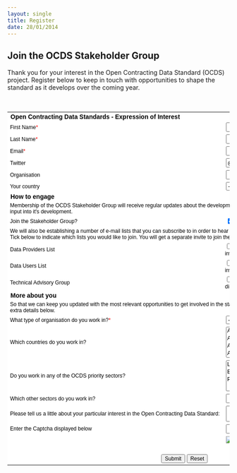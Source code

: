 ```yaml
---
layout: single
title: Register
date: 28/01/2014
---
```


<h2>Join the OCDS Stakeholder Group</h2>

Thank you for your interest in the Open Contracting Data Standard (OCDS) project. Register below to keep in touch with opportunities to shape the standard as it develops over the coming year. 

<div id='crmWebToEntityForm' align='center'>
<form id="registrationForm" action='https://crm.zoho.com/crm/WebToContactForm' name="WebToContacts1045878000000072001" method='post' onsubmit='javascript:document.charset="UTF-8"; return checkMandatery()' accept-charset='UTF-8'><input type='text' style='display:none;'
name='xnQsjsdp' value='nbTaFkcbHhZthYo@kRl79w$$'> <input type='hidden' name='zc_gad' id='zc_gad' value=''> <input type='text'style='display:none;' name='xmIwtLD' value='-l-VudcQfq5yZ3geGYDCbojTZJtZADoI'> <input type='text' style='display:none;' name='actionType' value='Q29udGFjdHM='>

<input type='text' style='display:none;' name='returnURL' value='http://open-contracting.github.io/contribute/registration-done.html'><br>

<table border="0" cellspacing="0" cellpadding='6' width="600"style='background-color:white;color:black'>
<tr>
    <td colspan='2' align='left' style='color:black;font-family:Arial;font-size:14px;'><strong>Open Contracting Data Standards - Expression of Interest</strong></td>
</tr>
<tr>
<td nowrap='nowrap' align='left' style=
'font-size:12px;font-family:Arial;width:200px;'>First
Name<span style='color:red;'>*</span></td>
<td style='width:250px;'><input type='text' style='width:250px;'
maxlength='40' name='First Name'></td>
</tr>
<tr>
<td nowrap='nowrap' align='left' style=
'font-size:12px;font-family:Arial;width:200px;'>Last
Name<span style='color:red;'>*</span></td>
<td style='width:250px;'><input type='text' style='width:250px;'
maxlength='80' name='Last Name'></td>
</tr>
<tr>
<td nowrap='nowrap' align='left' style=
'font-size:12px;font-family:Arial;width:200px;'>Email<span style=
'color:red;'>*</span></td>
<td style='width:250px;'><input type='text' style='width:250px;'
maxlength='100' name='Email'></td>
</tr>
<tr>
<td nowrap='nowrap' align='left' style=
'font-size:12px;font-family:Arial;width:200px;'>Twitter</td>
<td style='width:250px;'><input type='text' style='width:250px;'
maxlength='50' name='Twitter' value="@"></td>
</tr>
<tr>
<td nowrap='nowrap' align='left' style=
'font-size:12px;font-family:Arial;width:200px;'>Organisation</td>
<td style='width:250px;'><input type='text' style='width:250px;'
maxlength='100' name='Account Name'></td>
</tr>
<tr>
<td nowrap='nowrap' align='left' style=
'font-size:12px;font-family:Arial;width:200px;'>Your country</td>
<td style='width:250px;'><select style='width:250px;'name='Mailing Country'>
<option value=''>--Select--</option>
<option value='Afghanistan'>Afghanistan</option>
<option value='Aland Islands'>Aland
Islands</option>
<option value='Albania'>Albania</option>
<option value='Algeria'>Algeria</option>
<option value='American Samoa'>American Samoa</option>
<option value='Andorra'>Andorra</option>
<option value='Angola'>Angola</option>
<option value='Anguilla'>Anguilla</option>
<option value='Antarctica'>Antarctica</option>
<option value='Antigua and Barbuda'>Antigua and Barbuda</option>
<option value='Argentina'>Argentina</option>
<option value='Armenia'>Armenia</option>
<option value='Aruba'>Aruba</option>
<option value='Australia'>Australia</option>
<option value='Austria'>Austria</option>
<option value='Azerbaijan'>Azerbaijan</option>
<option value='Bahamas'>Bahamas</option>
<option value='Bahrain'>Bahrain</option>
<option value='Bangladesh'>Bangladesh</option>
<option value='Barbados'>Barbados</option>
<option value='Belarus'>Belarus</option>
<option value='Belgium'>Belgium</option>
<option value='Belize'>Belize</option>
<option value='Benin'>Benin</option>
<option value='Bermuda'>Bermuda</option>
<option value='Bhutan'>Bhutan</option>
<option value='Bolivia, Plurinational State of'>Bolivia,
Plurinational State of</option>
<option value='Bonaire, Sint Eustatius and Saba'>Bonaire, Sint
Eustatius and Saba</option>
<option value='Bosnia and Herzegovina'>Bosnia and
Herzegovina</option>
<option value='Botswana'>Botswana</option>
<option value='Bouvet Island'>Bouvet Island</option>
<option value='Brazil'>Brazil</option>
<option value='British Indian Ocean Territory'>British Indian Ocean
Territory</option>
<option value='Brunei Darussalam'>Brunei Darussalam</option>
<option value='Bulgaria'>Bulgaria</option>
<option value='Burkina Faso'>Burkina Faso</option>
<option value='Burundi'>Burundi</option>
<option value='Cambodia'>Cambodia</option>
<option value='Cameroon'>Cameroon</option>
<option value='Canada'>Canada</option>
<option value='Cape Verde'>Cape Verde</option>
<option value='Cayman Islands'>Cayman Islands</option>
<option value='Central African Republic'>Central African
Republic</option>
<option value='Chad'>Chad</option>
<option value='Chile'>Chile</option>
<option value='China'>China</option>
<option value='Christmas Island'>Christmas Island</option>
<option value='Cocos (Keeling) Islands'>Cocos (Keeling)
Islands</option>
<option value='Colombia'>Colombia</option>
<option value='Comoros'>Comoros</option>
<option value='Congo'>Congo</option>
<option value='Congo, the Democratic Republic of the'>Congo, the
Democratic Republic of the</option>
<option value='Cook Islands'>Cook Islands</option>
<option value='Costa Rica'>Costa Rica</option>
<option value='Cote D'>Cote D'ivoire</option>
<option value='Croatia'>Croatia</option>
<option value='Cuba'>Cuba</option>
<option value='Curacao'>Curacao</option>
<option value='Cyprus'>Cyprus</option>
<option value='Czech Republic'>Czech Republic</option>
<option value='Denmark'>Denmark</option>
<option value='Djibouti'>Djibouti</option>
<option value='Dominica'>Dominica</option>
<option value='Dominican Republic'>Dominican Republic</option>
<option value='Ecuador'>Ecuador</option>
<option value='Egypt'>Egypt</option>
<option value='El Salvador'>El Salvador</option>
<option value='Equatorial Guinea'>Equatorial Guinea</option>
<option value='Eritrea'>Eritrea</option>
<option value='Estonia'>Estonia</option>
<option value='Ethiopia'>Ethiopia</option>
<option value='Falkland Islands (Malvinas)'>Falkland Islands
(Malvinas)</option>
<option value='Faroe Islands'>Faroe Islands</option>
<option value='Fiji'>Fiji</option>
<option value='Finland'>Finland</option>
<option value='France'>France</option>
<option value='French Guiana'>French Guiana</option>
<option value='French Polynesia'>French Polynesia</option>
<option value='French Southern Territories'>French Southern
Territories</option>
<option value='Gabon'>Gabon</option>
<option value='Gambia'>Gambia</option>
<option value='Georgia'>Georgia</option>
<option value='Germany'>Germany</option>
<option value='Ghana'>Ghana</option>
<option value='Gibraltar'>Gibraltar</option>
<option value='Greece'>Greece</option>
<option value='Greenland'>Greenland</option>
<option value='Grenada'>Grenada</option>
<option value='Guadeloupe'>Guadeloupe</option>
<option value='Guam'>Guam</option>
<option value='Guatemala'>Guatemala</option>
<option value='Guernsey'>Guernsey</option>
<option value='Guinea'>Guinea</option>
<option value='Guinea-Bissau'>Guinea-Bissau</option>
<option value='Guyana'>Guyana</option>
<option value='Haiti'>Haiti</option>
<option value='Heard Island and Mcdonald Islands'>Heard Island and
Mcdonald Islands</option>
<option value='Holy See (Vatican City State)'>Holy See (Vatican
City State)</option>
<option value='Honduras'>Honduras</option>
<option value='Hong Kong'>Hong Kong</option>
<option value='Hungary'>Hungary</option>
<option value='Iceland'>Iceland</option>
<option value='India'>India</option>
<option value='Indonesia'>Indonesia</option>
<option value='Iran, Islamic Republic of'>Iran, Islamic Republic
of</option>
<option value='Iraq'>Iraq</option>
<option value='Ireland'>Ireland</option>
<option value='Isle of Man'>Isle of Man</option>
<option value='Israel'>Israel</option>
<option value='Italy'>Italy</option>
<option value='Jamaica'>Jamaica</option>
<option value='Japan'>Japan</option>
<option value='Jersey'>Jersey</option>
<option value='Jordan'>Jordan</option>
<option value='Kazakhstan'>Kazakhstan</option>
<option value='Kenya'>Kenya</option>
<option value='Kiribati'>Kiribati</option>
<option value='Korea, Democratic People' s="" republic="">Korea,
Democratic People's Republic of</option>
<option value='Korea, Republic of'>Korea, Republic of</option>
<option value='Kuwait'>Kuwait</option>
<option value='Kyrgyzstan'>Kyrgyzstan</option>
<option value='Lao People' s="" democratic="">Lao People's
Democratic Republic</option>
<option value='Latvia'>Latvia</option>
<option value='Lebanon'>Lebanon</option>
<option value='Lesotho'>Lesotho</option>
<option value='Liberia'>Liberia</option>
<option value='Libya'>Libya</option>
<option value='Liechtenstein'>Liechtenstein</option>
<option value='Lithuania'>Lithuania</option>
<option value='Luxembourg'>Luxembourg</option>
<option value='Macao'>Macao</option>
<option value='Macedonia, the Former Yugoslav Republic of'>
Macedonia, the Former Yugoslav Republic of</option>
<option value='Madagascar'>Madagascar</option>
<option value='Malawi'>Malawi</option>
<option value='Malaysia'>Malaysia</option>
<option value='Maldives'>Maldives</option>
<option value='Mali'>Mali</option>
<option value='Malta'>Malta</option>
<option value='Marshall Islands'>Marshall Islands</option>
<option value='Martinique'>Martinique</option>
<option value='Mauritania'>Mauritania</option>
<option value='Mauritius'>Mauritius</option>
<option value='Mayotte'>Mayotte</option>
<option value='Mexico'>Mexico</option>
<option value='Micronesia, Federated States of'>Micronesia,
Federated States of</option>
<option value='Moldova, Republic of'>Moldova, Republic of</option>
<option value='Monaco'>Monaco</option>
<option value='Mongolia'>Mongolia</option>
<option value='Montenegro'>Montenegro</option>
<option value='Montserrat'>Montserrat</option>
<option value='Morocco'>Morocco</option>
<option value='Mozambique'>Mozambique</option>
<option value='Myanmar'>Myanmar</option>
<option value='Namibia'>Namibia</option>
<option value='Nauru'>Nauru</option>
<option value='Nepal'>Nepal</option>
<option value='Netherlands'>Netherlands</option>
<option value='New Caledonia'>New Caledonia</option>
<option value='New Zealand'>New Zealand</option>
<option value='Nicaragua'>Nicaragua</option>
<option value='Niger'>Niger</option>
<option value='Nigeria'>Nigeria</option>
<option value='Niue'>Niue</option>
<option value='Norfolk Island'>Norfolk Island</option>
<option value='Northern Mariana Islands'>Northern Mariana
Islands</option>
<option value='Norway'>Norway</option>
<option value='Oman'>Oman</option>
<option value='Pakistan'>Pakistan</option>
<option value='Palau'>Palau</option>
<option value='Palestine, State of'>Palestine, State of</option>
<option value='Panama'>Panama</option>
<option value='Papua New Guinea'>Papua New Guinea</option>
<option value='Paraguay'>Paraguay</option>
<option value='Peru'>Peru</option>
<option value='Philippines'>Philippines</option>
<option value='Pitcairn'>Pitcairn</option>
<option value='Poland'>Poland</option>
<option value='Portugal'>Portugal</option>
<option value='Puerto Rico'>Puerto Rico</option>
<option value='Qatar'>Qatar</option>
<option value='Reunion'>Reunion</option>
<option value='Romania'>Romania</option>
<option value='Russian Federation'>Russian Federation</option>
<option value='Rwanda'>Rwanda</option>
<option value='Saint Barthelemy'>Saint
Barthelemy</option>
<option value='Saint Helena, Ascension and Tristan Da Cunha'>Saint
Helena, Ascension and Tristan Da Cunha</option>
<option value='Saint Kitts and Nevis'>Saint Kitts and
Nevis</option>
<option value='Saint Lucia'>Saint Lucia</option>
<option value='Saint Martin (French Part)'>Saint Martin (French
Part)</option>
<option value='Saint Pierre and Miquelon'>Saint Pierre and
Miquelon</option>
<option value='Saint Vincent and the Grenadines'>Saint Vincent and
the Grenadines</option>
<option value='Samoa'>Samoa</option>
<option value='San Marino'>San Marino</option>
<option value='Sao Tome and Principe'>Sao Tome and
Principe</option>
<option value='Saudi Arabia'>Saudi Arabia</option>
<option value='Senegal'>Senegal</option>
<option value='Serbia'>Serbia</option>
<option value='Seychelles'>Seychelles</option>
<option value='Sierra Leone'>Sierra Leone</option>
<option value='Singapore'>Singapore</option>
<option value='Sint Maarten (Dutch Part)'>Sint Maarten (Dutch
Part)</option>
<option value='Slovakia'>Slovakia</option>
<option value='Slovenia'>Slovenia</option>
<option value='Solomon Islands'>Solomon Islands</option>
<option value='Somalia'>Somalia</option>
<option value='South Africa'>South Africa</option>
<option value='South Georgia and the South Sandwich Islands'>South
Georgia and the South Sandwich Islands</option>
<option value='South Sudan'>South Sudan</option>
<option value='Spain'>Spain</option>
<option value='Sri Lanka'>Sri Lanka</option>
<option value='Sudan'>Sudan</option>
<option value='Suriname'>Suriname</option>
<option value='Svalbard and Jan Mayen'>Svalbard and Jan
Mayen</option>
<option value='Swaziland'>Swaziland</option>
<option value='Sweden'>Sweden</option>
<option value='Switzerland'>Switzerland</option>
<option value='Syrian Arab Republic'>Syrian Arab Republic</option>
<option value='Taiwan, Province of China'>Taiwan, Province of
China</option>
<option value='Tajikistan'>Tajikistan</option>
<option value='Tanzania, United Republic of'>Tanzania, United
Republic of</option>
<option value='Thailand'>Thailand</option>
<option value='Timor-Leste'>Timor-Leste</option>
<option value='Togo'>Togo</option>
<option value='Tokelau'>Tokelau</option>
<option value='Tonga'>Tonga</option>
<option value='Trinidad and Tobago'>Trinidad and Tobago</option>
<option value='Tunisia'>Tunisia</option>
<option value='Turkey'>Turkey</option>
<option value='Turkmenistan'>Turkmenistan</option>
<option value='Turks and Caicos Islands'>Turks and Caicos
Islands</option>
<option value='Tuvalu'>Tuvalu</option>
<option value='Uganda'>Uganda</option>
<option value='Ukraine'>Ukraine</option>
<option value='United Arab Emirates'>United Arab Emirates</option>
<option value='United Kingdom'>United Kingdom</option>
<option value='United States'>United States</option>
<option value='United States Minor Outlying Islands'>United States
Minor Outlying Islands</option>
<option value='Uruguay'>Uruguay</option>
<option value='Uzbekistan'>Uzbekistan</option>
<option value='Vanuatu'>Vanuatu</option>
<option value='Venezuela, Bolivarian Republic of'>Venezuela,
Bolivarian Republic of</option>
<option value='Viet Nam'>Vietnam</option>
<option value='Virgin Islands, British'>Virgin Islands,
British</option>
<option value='Virgin Islands, U.S.'>Virgin Islands, U.S.</option>
<option value='Wallis and Futuna'>Wallis and Futuna</option>
<option value='Western Sahara'>Western Sahara</option>
<option value='Yemen'>Yemen</option>
<option value='Zambia'>Zambia</option>
<option value='Zimbabwe'>Zimbabwe</option>
<option value='Other'>Other</option>
</select>
</td>


</tr>

<tr>
    <td colspan='2' align='left' style='color:black;font-family:Arial;font-size:14px;'><strong>How to engage</strong></td>
</tr>
<tr>
    <td colspan='2' align='left' style='color:black;font-family:Arial;font-size:12px;'>Membership of the OCDS Stakeholder Group will receive regular updates about the development of the standard, and will have the opportunity to input into it's development.</td>
</tr>

<tr>
<td nowrap='nowrap' align='left' style=
'font-size:12px;font-family:Arial;width:200px;'>Join the Stakeholder Group?</td>
<td style='width:250px;'><input type='checkbox' name=
'CONTACTCF110' CHECKED></td>
</tr>


<tr>
    <td colspan='2' align='left' style='color:black;font-family:Arial;font-size:12px;'>We will also be establishing a number of e-mail lists that you can subscribe to in order to hear about, and discuss, different aspects of the standard. Tick below to indicate which lists you would like to join. You will get a separate invite to join these lists shortly.</td>
</tr>
<tr>
<td nowrap='nowrap' align='left' style=
'font-size:12px;font-family:Arial;width:200px;'>Data Providers List</td>
<td style='width:250px;font-size:12px;font-family:Arial;'><input type='checkbox' name=
'CONTACTCF104' id="providers"><label for="providers">Low traffic announcement list of opportunities to get involved in data provider consultation.</label></td>
</tr>
<tr>
<td nowrap='nowrap' align='left' style=
'font-size:12px;font-family:Arial;width:200px;'>Data Users List</td>
<td style='width:250px;font-size:12px;font-family:Arial;'><input type='checkbox' name=
'CONTACTCF108' id="use"> <label for="use">Low traffic announcements list of opportunities to get involved in user consultation.</label></td>
</tr>
<tr>
<td nowrap='nowrap' align='left' style='font-size:12px;font-family:Arial;width:200px;'>Technical Advisory Group</td>
<td style='width:250px;font-size:12px;font-family:Arial;'><input type='checkbox' name=
'CONTACTCF102' id="technical"><label for="technical">Higher traffic discussion list for in-depth technical discussions about the standard.</label></td>
</tr>



<tr>
    <td colspan='2' align='left' style='color:black;font-family:Arial;font-size:14px;'><strong>More about you</strong></td>
</tr>
<tr>
    <td colspan='2' align='left' style='color:black;font-family:Arial;font-size:12px;'>So that we can keep you updated with the most relevant opportunities to get involved in the standard, we would be grateful if you can provide the extra details below.</td>
</tr>

<tr>
<td nowrap='nowrap' align='left' style=
'font-size:12px;font-family:Arial;width:200px;'>What type of organisation do you work in?<span style='color:red;'>*</span></td>
<td style='width:250px;'><select style='width:250px;' name=
'CONTACTCF3'>
<option value='-None-'>-None-</option>
<option value='Government'>Government</option>
<option value='Donor'>Donor</option>
<option value='NGO'>NGO</option>
<option value='Civil Society'>Civil Society</option>
<option value='Private Sector'>Private Sector</option>
<option value='Independent'>Independent / Freelance</option>
<option value='Other'>Other</option>
</select></td>
</tr>
<tr>
<td nowrap='nowrap' align='left' style=
'font-size:12px;font-family:Arial;width:200px;'>Which countries do you work in? </td>
<td style='width:250px;'><select style='width:250px;' name=
'CONTACTCF4' multiple>
<option value='Afghanistan'>Afghanistan</option>
<option value='Aland Islands'>Aland
Islands</option>
<option value='Albania'>Albania</option>
<option value='Algeria'>Algeria</option>
<option value='American Samoa'>American Samoa</option>
<option value='Andorra'>Andorra</option>
<option value='Angola'>Angola</option>
<option value='Anguilla'>Anguilla</option>
<option value='Antarctica'>Antarctica</option>
<option value='Antigua and Barbuda'>Antigua and Barbuda</option>
<option value='Argentina'>Argentina</option>
<option value='Armenia'>Armenia</option>
<option value='Aruba'>Aruba</option>
<option value='Australia'>Australia</option>
<option value='Austria'>Austria</option>
<option value='Azerbaijan'>Azerbaijan</option>
<option value='Bahamas'>Bahamas</option>
<option value='Bahrain'>Bahrain</option>
<option value='Bangladesh'>Bangladesh</option>
<option value='Barbados'>Barbados</option>
<option value='Belarus'>Belarus</option>
<option value='Belgium'>Belgium</option>
<option value='Belize'>Belize</option>
<option value='Benin'>Benin</option>
<option value='Bermuda'>Bermuda</option>
<option value='Bhutan'>Bhutan</option>
<option value='Bolivia, Plurinational State of'>Bolivia,
Plurinational State of</option>
<option value='Bonaire, Sint Eustatius and Saba'>Bonaire, Sint
Eustatius and Saba</option>
<option value='Bosnia and Herzegovina'>Bosnia and
Herzegovina</option>
<option value='Botswana'>Botswana</option>
<option value='Bouvet Island'>Bouvet Island</option>
<option value='Brazil'>Brazil</option>
<option value='British Indian Ocean Territory'>British Indian Ocean
Territory</option>
<option value='Brunei Darussalam'>Brunei Darussalam</option>
<option value='Bulgaria'>Bulgaria</option>
<option value='Burkina Faso'>Burkina Faso</option>
<option value='Burundi'>Burundi</option>
<option value='Cambodia'>Cambodia</option>
<option value='Cameroon'>Cameroon</option>
<option value='Canada'>Canada</option>
<option value='Cape Verde'>Cape Verde</option>
<option value='Cayman Islands'>Cayman Islands</option>
<option value='Central African Republic'>Central African
Republic</option>
<option value='Chad'>Chad</option>
<option value='Chile'>Chile</option>
<option value='China'>China</option>
<option value='Christmas Island'>Christmas Island</option>
<option value='Cocos (Keeling) Islands'>Cocos (Keeling)
Islands</option>
<option value='Colombia'>Colombia</option>
<option value='Comoros'>Comoros</option>
<option value='Congo'>Congo</option>
<option value='Congo, the Democratic Republic of the'>Congo, the
Democratic Republic of the</option>
<option value='Cook Islands'>Cook Islands</option>
<option value='Costa Rica'>Costa Rica</option>
<option value='Cote D'>Cote D'ivoire</option>
<option value='Croatia'>Croatia</option>
<option value='Cuba'>Cuba</option>
<option value='Curacao'>Curacao</option>
<option value='Cyprus'>Cyprus</option>
<option value='Czech Republic'>Czech Republic</option>
<option value='Denmark'>Denmark</option>
<option value='Djibouti'>Djibouti</option>
<option value='Dominica'>Dominica</option>
<option value='Dominican Republic'>Dominican Republic</option>
<option value='Ecuador'>Ecuador</option>
<option value='Egypt'>Egypt</option>
<option value='El Salvador'>El Salvador</option>
<option value='Equatorial Guinea'>Equatorial Guinea</option>
<option value='Eritrea'>Eritrea</option>
<option value='Estonia'>Estonia</option>
<option value='Ethiopia'>Ethiopia</option>
<option value='Falkland Islands (Malvinas)'>Falkland Islands
(Malvinas)</option>
<option value='Faroe Islands'>Faroe Islands</option>
<option value='Fiji'>Fiji</option>
<option value='Finland'>Finland</option>
<option value='France'>France</option>
<option value='French Guiana'>French Guiana</option>
<option value='French Polynesia'>French Polynesia</option>
<option value='French Southern Territories'>French Southern
Territories</option>
<option value='Gabon'>Gabon</option>
<option value='Gambia'>Gambia</option>
<option value='Georgia'>Georgia</option>
<option value='Germany'>Germany</option>
<option value='Ghana'>Ghana</option>
<option value='Gibraltar'>Gibraltar</option>
<option value='Greece'>Greece</option>
<option value='Greenland'>Greenland</option>
<option value='Grenada'>Grenada</option>
<option value='Guadeloupe'>Guadeloupe</option>
<option value='Guam'>Guam</option>
<option value='Guatemala'>Guatemala</option>
<option value='Guernsey'>Guernsey</option>
<option value='Guinea'>Guinea</option>
<option value='Guinea-Bissau'>Guinea-Bissau</option>
<option value='Guyana'>Guyana</option>
<option value='Haiti'>Haiti</option>
<option value='Heard Island and Mcdonald Islands'>Heard Island and
Mcdonald Islands</option>
<option value='Holy See (Vatican City State)'>Holy See (Vatican
City State)</option>
<option value='Honduras'>Honduras</option>
<option value='Hong Kong'>Hong Kong</option>
<option value='Hungary'>Hungary</option>
<option value='Iceland'>Iceland</option>
<option value='India'>India</option>
<option value='Indonesia'>Indonesia</option>
<option value='Iran, Islamic Republic of'>Iran, Islamic Republic
of</option>
<option value='Iraq'>Iraq</option>
<option value='Ireland'>Ireland</option>
<option value='Isle of Man'>Isle of Man</option>
<option value='Israel'>Israel</option>
<option value='Italy'>Italy</option>
<option value='Jamaica'>Jamaica</option>
<option value='Japan'>Japan</option>
<option value='Jersey'>Jersey</option>
<option value='Jordan'>Jordan</option>
<option value='Kazakhstan'>Kazakhstan</option>
<option value='Kenya'>Kenya</option>
<option value='Kiribati'>Kiribati</option>
<option value='Korea, Democratic People' s="" republic="">Korea,
Democratic People's Republic of</option>
<option value='Korea, Republic of'>Korea, Republic of</option>
<option value='Kuwait'>Kuwait</option>
<option value='Kyrgyzstan'>Kyrgyzstan</option>
<option value='Lao People' s="" democratic="">Lao People's
Democratic Republic</option>
<option value='Latvia'>Latvia</option>
<option value='Lebanon'>Lebanon</option>
<option value='Lesotho'>Lesotho</option>
<option value='Liberia'>Liberia</option>
<option value='Libya'>Libya</option>
<option value='Liechtenstein'>Liechtenstein</option>
<option value='Lithuania'>Lithuania</option>
<option value='Luxembourg'>Luxembourg</option>
<option value='Macao'>Macao</option>
<option value='Macedonia, the Former Yugoslav Republic of'>
Macedonia, the Former Yugoslav Republic of</option>
<option value='Madagascar'>Madagascar</option>
<option value='Malawi'>Malawi</option>
<option value='Malaysia'>Malaysia</option>
<option value='Maldives'>Maldives</option>
<option value='Mali'>Mali</option>
<option value='Malta'>Malta</option>
<option value='Marshall Islands'>Marshall Islands</option>
<option value='Martinique'>Martinique</option>
<option value='Mauritania'>Mauritania</option>
<option value='Mauritius'>Mauritius</option>
<option value='Mayotte'>Mayotte</option>
<option value='Mexico'>Mexico</option>
<option value='Micronesia, Federated States of'>Micronesia,
Federated States of</option>
<option value='Moldova, Republic of'>Moldova, Republic of</option>
<option value='Monaco'>Monaco</option>
<option value='Mongolia'>Mongolia</option>
<option value='Montenegro'>Montenegro</option>
<option value='Montserrat'>Montserrat</option>
<option value='Morocco'>Morocco</option>
<option value='Mozambique'>Mozambique</option>
<option value='Myanmar'>Myanmar</option>
<option value='Namibia'>Namibia</option>
<option value='Nauru'>Nauru</option>
<option value='Nepal'>Nepal</option>
<option value='Netherlands'>Netherlands</option>
<option value='New Caledonia'>New Caledonia</option>
<option value='New Zealand'>New Zealand</option>
<option value='Nicaragua'>Nicaragua</option>
<option value='Niger'>Niger</option>
<option value='Nigeria'>Nigeria</option>
<option value='Niue'>Niue</option>
<option value='Norfolk Island'>Norfolk Island</option>
<option value='Northern Mariana Islands'>Northern Mariana
Islands</option>
<option value='Norway'>Norway</option>
<option value='Oman'>Oman</option>
<option value='Pakistan'>Pakistan</option>
<option value='Palau'>Palau</option>
<option value='Palestine, State of'>Palestine, State of</option>
<option value='Panama'>Panama</option>
<option value='Papua New Guinea'>Papua New Guinea</option>
<option value='Paraguay'>Paraguay</option>
<option value='Peru'>Peru</option>
<option value='Philippines'>Philippines</option>
<option value='Pitcairn'>Pitcairn</option>
<option value='Poland'>Poland</option>
<option value='Portugal'>Portugal</option>
<option value='Puerto Rico'>Puerto Rico</option>
<option value='Qatar'>Qatar</option>
<option value='Reunion'>Reunion</option>
<option value='Romania'>Romania</option>
<option value='Russian Federation'>Russian Federation</option>
<option value='Rwanda'>Rwanda</option>
<option value='Saint Barthelemy'>Saint
Barthelemy</option>
<option value='Saint Helena, Ascension and Tristan Da Cunha'>Saint
Helena, Ascension and Tristan Da Cunha</option>
<option value='Saint Kitts and Nevis'>Saint Kitts and
Nevis</option>
<option value='Saint Lucia'>Saint Lucia</option>
<option value='Saint Martin (French Part)'>Saint Martin (French
Part)</option>
<option value='Saint Pierre and Miquelon'>Saint Pierre and
Miquelon</option>
<option value='Saint Vincent and the Grenadines'>Saint Vincent and
the Grenadines</option>
<option value='Samoa'>Samoa</option>
<option value='San Marino'>San Marino</option>
<option value='Sao Tome and Principe'>Sao Tome and
Principe</option>
<option value='Saudi Arabia'>Saudi Arabia</option>
<option value='Senegal'>Senegal</option>
<option value='Serbia'>Serbia</option>
<option value='Seychelles'>Seychelles</option>
<option value='Sierra Leone'>Sierra Leone</option>
<option value='Singapore'>Singapore</option>
<option value='Sint Maarten (Dutch Part)'>Sint Maarten (Dutch
Part)</option>
<option value='Slovakia'>Slovakia</option>
<option value='Slovenia'>Slovenia</option>
<option value='Solomon Islands'>Solomon Islands</option>
<option value='Somalia'>Somalia</option>
<option value='South Africa'>South Africa</option>
<option value='South Georgia and the South Sandwich Islands'>South
Georgia and the South Sandwich Islands</option>
<option value='South Sudan'>South Sudan</option>
<option value='Spain'>Spain</option>
<option value='Sri Lanka'>Sri Lanka</option>
<option value='Sudan'>Sudan</option>
<option value='Suriname'>Suriname</option>
<option value='Svalbard and Jan Mayen'>Svalbard and Jan
Mayen</option>
<option value='Swaziland'>Swaziland</option>
<option value='Sweden'>Sweden</option>
<option value='Switzerland'>Switzerland</option>
<option value='Syrian Arab Republic'>Syrian Arab Republic</option>
<option value='Taiwan, Province of China'>Taiwan, Province of
China</option>
<option value='Tajikistan'>Tajikistan</option>
<option value='Tanzania, United Republic of'>Tanzania, United
Republic of</option>
<option value='Thailand'>Thailand</option>
<option value='Timor-Leste'>Timor-Leste</option>
<option value='Togo'>Togo</option>
<option value='Tokelau'>Tokelau</option>
<option value='Tonga'>Tonga</option>
<option value='Trinidad and Tobago'>Trinidad and Tobago</option>
<option value='Tunisia'>Tunisia</option>
<option value='Turkey'>Turkey</option>
<option value='Turkmenistan'>Turkmenistan</option>
<option value='Turks and Caicos Islands'>Turks and Caicos
Islands</option>
<option value='Tuvalu'>Tuvalu</option>
<option value='Uganda'>Uganda</option>
<option value='Ukraine'>Ukraine</option>
<option value='United Arab Emirates'>United Arab Emirates</option>
<option value='United Kingdom'>United Kingdom</option>
<option value='United States'>United States</option>
<option value='United States Minor Outlying Islands'>United States
Minor Outlying Islands</option>
<option value='Uruguay'>Uruguay</option>
<option value='Uzbekistan'>Uzbekistan</option>
<option value='Vanuatu'>Vanuatu</option>
<option value='Venezuela, Bolivarian Republic of'>Venezuela,
Bolivarian Republic of</option>
<option value='Viet Nam'>Vietnam</option>
<option value='Virgin Islands, British'>Virgin Islands,
British</option>
<option value='Virgin Islands, U.S.'>Virgin Islands, U.S.</option>
<option value='Wallis and Futuna'>Wallis and Futuna</option>
<option value='Western Sahara'>Western Sahara</option>
<option value='Yemen'>Yemen</option>
<option value='Zambia'>Zambia</option>
<option value='Zimbabwe'>Zimbabwe</option>
<option value='Other'>Other</option>
</select></td>
</tr>
<tr>
<td nowrap='nowrap' align='left' style=
'font-size:12px;font-family:Arial;width:200px;'>Do you work in any of the OCDS priority sectors?</td>
<td style='width:250px;'><select style='width:250px;' name=
'CONTACTCF2' multiple>
<option value='Land'>Land</option>
<option value='Extractives'>Extractives</option>
<option value='Public Private Partnerships'>Public Private
Partnerships</option>
</select></td>
</tr>
<tr>
<td nowrap='nowrap' align='left' style=
'font-size:12px;font-family:Arial;width:200px;'>Which other sectors do you work in?</td>
<td style='width:250px;'><input type='text' style='width:250px;'
maxlength='200' name='CONTACTCF5'></td>
</tr>

<tr>
<td nowrap='nowrap' align='left' style=
'font-size:12px;font-family:Arial;width:200px;'>Please tell us a little about your particular interest in the Open Contracting Data Standard:</td>
<td style='width:250px;'>
<textarea style='width:300px;' name='Description' maxlength='1000'
width='400' height='300' id="registrationForm-Description">
</textarea></td>
</tr>
<tr><td  nowrap='nowrap' align='left'  style='font:normal 12px/1.27 lucida grande ,tahoma,verdana,arial,sans-serif;width:200px;'>Enter the Captcha displayed below&nbsp;</td><td><input type='text' style='width:250px;'  maxlength='80' name='enterdigest' /></td></tr><tr><td></td><td><img  id='imgid' src='https://crm.zoho.com/crm/CaptchaServlet?formId=-l-VudcQfq5yZ3geGYDCbojTZJtZADoI&grpid=nbTaFkcbHhZthYo@kRl79w$$'> <a href='javascript:;' onclick='reloadImg()'>Reload</a></td></tr>
<tr>
<td colspan='2' align='center' style='padding-top: 15px;'>
<input style='font-size:12px;color:black' type='submit' value=
'Submit'> <input type='reset' style='font-size:12px;color:black'
value='Reset'></td>
</tr>
</table>
<script> var mndFileds=new Array('First Name','Last Name','Email');var fldLangVal=new Array('First Name','Last Name','Email');function reloadImg(){if(document.getElementById('imgid').src.indexOf('&d') !== -1 ){document.getElementById('imgid').src=document.getElementById('imgid').src.substring(0,document.getElementById('imgid').src.indexOf('&d'))+'&d'+new Date().getTime();}else{document.getElementById('imgid').src = document.getElementById('imgid').src+'&d'+new Date().getTime();}}function checkMandatery(){for(i=0;i<mndFileds.length;i++){ var fieldObj=document.forms['WebToContacts1045878000000072001'][mndFileds[i]];if(fieldObj) {if(((fieldObj.value).replace(/^\s+|\s+$/g, '')).length==0){alert(fldLangVal[i] +' cannot be empty'); fieldObj.focus(); return false;}else if(fieldObj.nodeName=='SELECT'){if(fieldObj.options[fieldObj.selectedIndex].value=='-None-'){alert(fldLangVal[i] +' cannot be none'); fieldObj.focus(); return false;}} else if(fieldObj.type =='checkbox'){ if (fieldObj.checked == false){     alert('Please accept  '+fldLangVal[i]); fieldObj.focus();return false;}}}}
 $("#registrationForm-Description").val("Registered through website sign up form and gave following expression of interest: " + $("#registrationForm-Description").val())  

}</script>  

<iframe name='captchaFrame' style='display:none;'></iframe>


</form>
</div>


